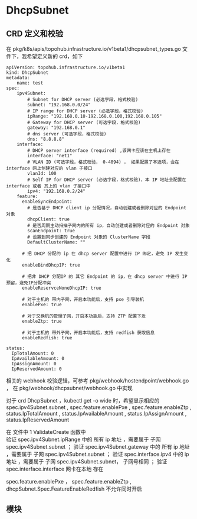 # DhcpSubnet

## CRD 定义和校验

在 pkg/k8s/apis/topohub.infrastructure.io/v1beta1/dhcpsubnet_types.go 文件下，我希望定义新的 crd，如下 

```
apiVersion: topohub.infrastructure.io/v1beta1
kind: DhcpSubnet
metadata:
    name: test
spec:
    ipv4Subnet:
        # Subnet for DHCP server (必选字段，格式校验)
        subnet: "192.168.0.0/24"
        # IP range for DHCP server (必选字段，格式校验)
        ipRange: "192.168.0.10-192.168.0.100,192.168.0.105"
        # Gateway for DHCP server (可选字段，格式校验)
        gateway: "192.168.0.1"
        # dns server (可选字段，格式校验)
        dns: "8.8.8.8"
    interface:
        # DHCP server interface (required) ,该网卡应该在主机上存在
        interface: "net1"
        # VLAN ID (可选字段，格式校验， 0-4094) ， 如果配置了本选项，会在 interface 网上创建对应的 vlan 子接口
        vlanId: 100
        # Self IP for DHCP server (必选字段，格式校验)，本 IP 地址会配置在 interface 或者 其上的 vlan 子接口中
        ipv4: "192.168.0.2/24"
    feature:
      enableSyncEndpoint:
        # 是否基于 DHCP client ip 分配情况，自动创建或者删除对应的 Endpoint 对象 
        dhcpClient: true
        # 是否周期主动扫描子网内的所有 ip，自动创建或者删除对应的 Endpoint 对象 
        scanEndpoint: true
        # 设置到同步创建的 Endpoint 对象的 ClusterName 字段
        DefaultClusterName: ""

      # 把 DHCP 分配的 ip 在 dhcp server 配置中进行 IP 绑定，避免 IP 发生变化
      enableBindDhcpIP: true

      # 把非 DHCP 分配IP 的 其它 Endpoint 的 ip，在 dhcp server 中进行 IP 预留，避免IP分配冲突
      enableReservceNoneDhcpIP: true

      # 对于主机的 带内子网，开启本功能后，支持 pxe 引导装机
      enablePxe: true

      # 对于交换机的管理子网，开启本功能后，支持 ZTP 配置下发
      enableZtp: true

      # 对于主机的 带外子网，开启本功能后，支持 redfish 获取信息
      enableRedfish: true

status:
  IpTotalAmount: 0
  IpAvailableAmount: 0
  IpAssignAmount: 0
  IpReservedAmount: 0

```

相关的 webhook 校验逻辑，可参考 pkg/webhook/hostendpoint/webhook.go ， 在 pkg/webhook/dhcpsubnet/webhook.go 中实现

对于 crd DhcpSubnet ，kubectl get -o wide 时，希望显示相应的 spec.ipv4Subnet.subnet , spec.feature.enablePxe , spec.feature.enableZtp , status.IpTotalAmount , status.IpAvailableAmount , status.IpAssignAmount , status.IpReservedAmount

在  文件中 
1 ValidateCreate 函数中  
验证 spec.ipv4Subnet.ipRange 中的 所有 ip 地址 ，需要属于 子网 spec.ipv4Subnet.subnet ； 
验证 spec.ipv4Subnet.gateway 中的 所有 ip 地址 ，需要属于 子网 spec.ipv4Subnet.subnet ； 
验证 spec.interface.ipv4 中的 ip 地址 ，需要属于 子网 spec.ipv4Subnet.subnet， 子网号相同 ； 
验证 spec.interface.interface 网卡在本地 存在


spec.feature.enablePxe ， spec.feature.enableZtp , dhcpSubnet.Spec.FeatureEnableRedfish 不允许同时开启

## 模块

